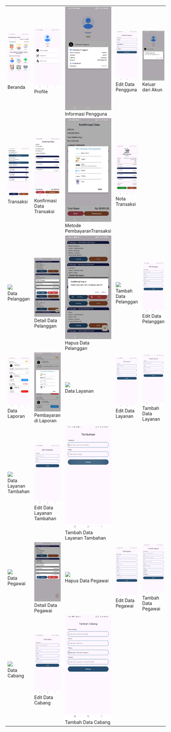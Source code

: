 <table>
  <tr>
    <td><img src="https://github.com/kristevii/Laundry/blob/master/app/src/main/res/drawable/beranda.jpg" width="200"><br>Beranda</td>
    <td><img src="https://github.com/kristevii/Laundry/blob/master/app/src/main/res/drawable/akun1.jpg" width="200"><br>Profile</td>
    <td><img src="https://github.com/kristevii/Laundry/blob/master/app/src/main/res/drawable/akun2.jpg" width="200"><br>Informasi Pengguna</td>
    <td><img src="https://github.com/kristevii/Laundry/blob/master/app/src/main/res/drawable/akun3.jpg" width="200"><br>Edit Data Pengguna</td>
    <td><img src="https://github.com/kristevii/Laundry/blob/master/app/src/main/res/drawable/akun4.jpg" width="200"><br>Keluar dari Akun</td>
  </tr>
  <tr>
    <td><img src="https://github.com/kristevii/Laundry/blob/master/app/src/main/res/drawable/transaksi1.jpg" width="200"><br>Transaksi</td>
    <td><img src="https://github.com/kristevii/Laundry/blob/master/app/src/main/res/drawable/transaksi2.jpg" width="200"><br>Konfirmasi Data Transaksi</td>
    <td><img src="https://github.com/kristevii/Laundry/blob/master/app/src/main/res/drawable/transaksi3.jpg" width="200"><br>Metode PembayaranTransaksi</td>
    <td><img src="https://github.com/kristevii/Laundry/blob/master/app/src/main/res/drawable/transaksi4.jpg" width="200"><br>Nota Transaksi</td>
  </tr>
  <tr>
    <td><img src="https://github.com/kristevii/Laundry/blob/master/app/src/main/res/drawable/datapelanggan.jpg" width="200"><br>Data Pelanggan</td>
    <td><img src="https://github.com/kristevii/Laundry/blob/master/app/src/main/res/drawable/detailpelanggan.jpg" width="200"><br>Detail Data Pelanggan</td>
    <td><img src="https://github.com/kristevii/Laundry/blob/master/app/src/main/res/drawable/hapuspelanggan.jpg" width="200"><br>Hapus Data Pelanggan</td>
    <td><img src="https://github.com/kristevii/Laundry/blob/master/app/src/main/res/drawable/tambahpelanggan.jpg" width="200"><br>Tambah Data Pelanggan</td>
    <td><img src="https://github.com/kristevii/Laundry/blob/master/app/src/main/res/drawable/editpelanggan.jpg" width="200"><br>Edit Data Pelanggan</td>
  </tr>
  <tr>
    <td><img src="https://github.com/kristevii/Laundry/blob/master/app/src/main/res/drawable/laporan.jpg" width="200"><br>Data Laporan</td>
    <td><img src="https://github.com/kristevii/Laundry/blob/master/app/src/main/res/drawable/laporan2.jpg" width="200"><br>Pembayaran di Laporan</td>
    <td><img src="https://github.com/kristevii/Laundry/blob/master/app/src/main/res/drawable/datalayanan.jpg" width="200"><br>Data Layanan</td>
    <td><img src="https://github.com/kristevii/Laundry/blob/master/app/src/main/res/drawable/editlayanan.jpg" width="200"><br>Edit Data Layanan</td>
    <td><img src="https://github.com/kristevii/Laundry/blob/master/app/src/main/res/drawable/addlayanan.jpg" width="200"><br>Tambah Data Layanan</td>
  </tr>
  <tr>
    <td><img src="https://github.com/kristevii/Laundry/blob/master/app/src/main/res/drawable/datatambahan.jpg" width="200"><br>Data Layanan Tambahan</td>
    <td><img src="https://github.com/kristevii/Laundry/blob/master/app/src/main/res/drawable/edittambahan.jpg" width="200"><br>Edit Data Layanan Tambahan</td>
    <td><img src="https://github.com/kristevii/Laundry/blob/master/app/src/main/res/drawable/addtambahan.jpg" width="200"><br>Tambah Data Layanan Tambahan</td>
  </tr>
  <tr>
    <td><img src="https://github.com/kristevii/Laundry/blob/master/app/src/main/res/drawable/datapegawai.jpg" width="200"><br>Data Pegawai</td>
    <td><img src="https://github.com/kristevii/Laundry/blob/master/app/src/main/res/drawable/detailpegawai.jpg" width="200"><br>Detail Data Pegawai</td>
    <td><img src="https://github.com/kristevii/Laundry/blob/master/app/src/main/res/drawable/hapuspegawai.jpg.jpg" width="200"><br>Hapus Data Pegawai</td>
    <td><img src="https://github.com/kristevii/Laundry/blob/master/app/src/main/res/drawable/editpegawai.jpg" width="200"><br>Edit Data Pegawai</td>
    <td><img src="https://github.com/kristevii/Laundry/blob/master/app/src/main/res/drawable/tambahpegawai.jpg" width="200"><br>Tambah Data Pegawai</td>
  </tr>
  <tr>
    <td><img src="https://github.com/kristevii/Laundry/blob/master/app/src/main/res/drawable/datacabang.jpg" width="200"><br>Data Cabang</td>
    <td><img src="https://github.com/kristevii/Laundry/blob/master/app/src/main/res/drawable/editcabang.jpg" width="200"><br>Edit Data Cabang</td>
    <td><img src="https://github.com/kristevii/Laundry/blob/master/app/src/main/res/drawable/addcabang.jpg" width="200"><br>Tambah Data Cabang</td>
  </tr>
</table>

